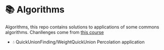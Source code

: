 #  :books: Algorithms
Algorithms, this repo contains solutions to applications of some commons algorithms. 
Chanllenges come from [this course](https://www.coursera.org/learn/algorithms-part1) 

- :droplet: QuickUnionFinding/WeightQuickUnion Percolation application
